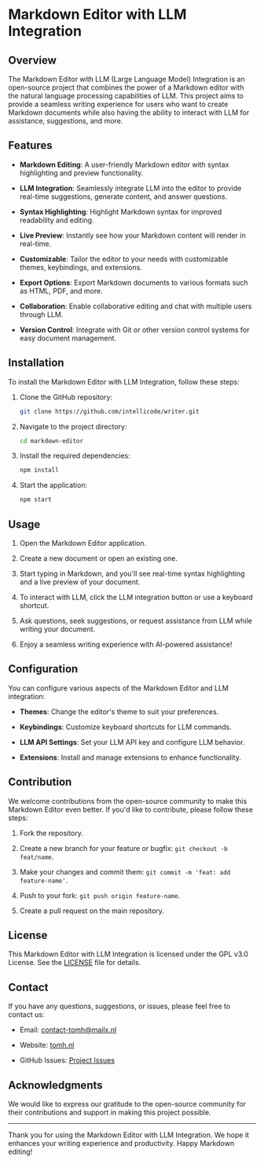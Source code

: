 # Markdown Editor with LLM Integration

## Overview

The Markdown Editor with LLM (Large Language Model) Integration is an open-source project that combines the power of a Markdown editor with the natural language processing capabilities of LLM. This project aims to provide a seamless writing experience for users who want to create Markdown documents while also having the ability to interact with LLM for assistance, suggestions, and more.

## Features

- **Markdown Editing**: A user-friendly Markdown editor with syntax highlighting and preview functionality.

- **LLM Integration**: Seamlessly integrate LLM into the editor to provide real-time suggestions, generate content, and answer questions.

- **Syntax Highlighting**: Highlight Markdown syntax for improved readability and editing.

- **Live Preview**: Instantly see how your Markdown content will render in real-time.

- **Customizable**: Tailor the editor to your needs with customizable themes, keybindings, and extensions.

- **Export Options**: Export Markdown documents to various formats such as HTML, PDF, and more.

- **Collaboration**: Enable collaborative editing and chat with multiple users through LLM.

- **Version Control**: Integrate with Git or other version control systems for easy document management.

## Installation

To install the Markdown Editor with LLM Integration, follow these steps:

1. Clone the GitHub repository:

   ```bash
   git clone https://github.com/intellicode/writer.git
   ```

2. Navigate to the project directory:

   ```bash
   cd markdown-editor
   ```

3. Install the required dependencies:

   ```bash
   npm install
   ```

4. Start the application:
   ```bash
   npm start
   ```

## Usage

1. Open the Markdown Editor application.

2. Create a new document or open an existing one.

3. Start typing in Markdown, and you'll see real-time syntax highlighting and a live preview of your document.

4. To interact with LLM, click the LLM integration button or use a keyboard shortcut.

5. Ask questions, seek suggestions, or request assistance from LLM while writing your document.

6. Enjoy a seamless writing experience with AI-powered assistance!

## Configuration

You can configure various aspects of the Markdown Editor and LLM integration:

- **Themes**: Change the editor's theme to suit your preferences.

- **Keybindings**: Customize keyboard shortcuts for LLM commands.

- **LLM API Settings**: Set your LLM API key and configure LLM behavior.

- **Extensions**: Install and manage extensions to enhance functionality.

## Contribution

We welcome contributions from the open-source community to make this Markdown Editor even better. If you'd like to contribute, please follow these steps:

1. Fork the repository.

2. Create a new branch for your feature or bugfix: `git checkout -b feat/name`.

3. Make your changes and commit them: `git commit -m 'feat: add feature-name'`.

4. Push to your fork: `git push origin feature-name`.

5. Create a pull request on the main repository.

## License

This Markdown Editor with LLM Integration is licensed under the GPL v3.0 License. See the [LICENSE](LICENSE) file for details.

## Contact

If you have any questions, suggestions, or issues, please feel free to contact us:

- Email: contact-tomh@mailx.nl

- Website: [tomh.nl](www.tomh.nl/projects/writer)

- GitHub Issues: [Project Issues](https://github.com/intellicode/writer/issues)

## Acknowledgments

We would like to express our gratitude to the open-source community for their contributions and support in making this project possible.

---

Thank you for using the Markdown Editor with LLM Integration. We hope it enhances your writing experience and productivity. Happy Markdown editing!
